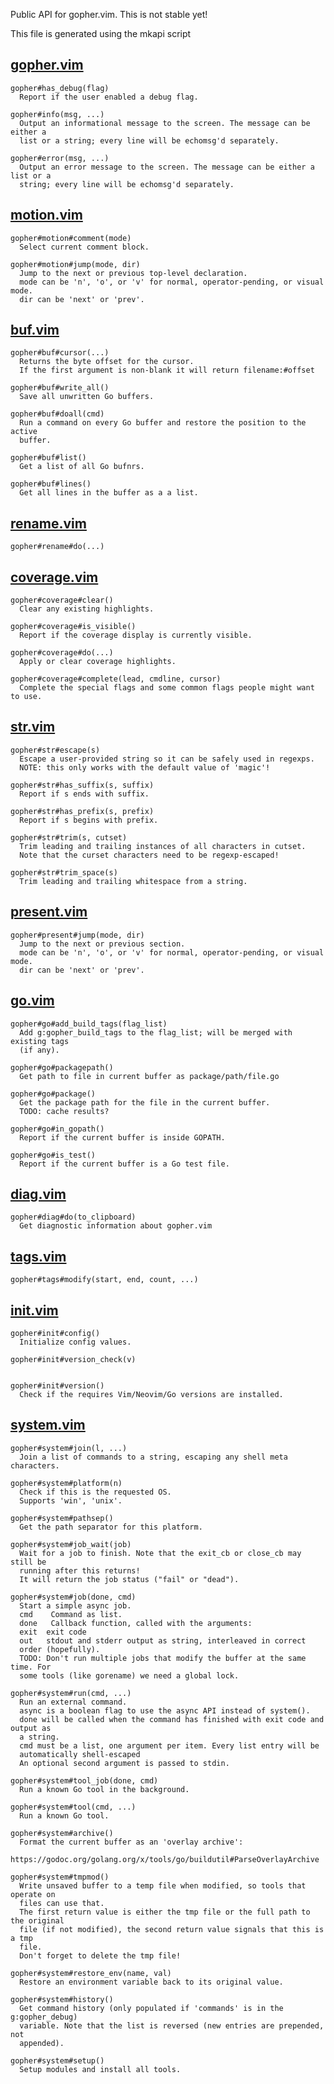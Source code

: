 
Public API for gopher.vim. This is not stable yet!

This file is generated using the mkapi script

[gopher.vim](autoload/gopher.vim)
----------

    gopher#has_debug(flag)
      Report if the user enabled a debug flag.

    gopher#info(msg, ...)
      Output an informational message to the screen. The message can be either a
      list or a string; every line will be echomsg'd separately.

    gopher#error(msg, ...)
      Output an error message to the screen. The message can be either a list or a
      string; every line will be echomsg'd separately.


[motion.vim](autoload/gopher/motion.vim)
----------

    gopher#motion#comment(mode)
      Select current comment block.

    gopher#motion#jump(mode, dir)
      Jump to the next or previous top-level declaration.
      mode can be 'n', 'o', or 'v' for normal, operator-pending, or visual mode.
      dir can be 'next' or 'prev'.


[buf.vim](autoload/gopher/buf.vim)
-------

    gopher#buf#cursor(...)
      Returns the byte offset for the cursor.
      If the first argument is non-blank it will return filename:#offset

    gopher#buf#write_all()
      Save all unwritten Go buffers.

    gopher#buf#doall(cmd)
      Run a command on every Go buffer and restore the position to the active
      buffer.

    gopher#buf#list()
      Get a list of all Go bufnrs.

    gopher#buf#lines()
      Get all lines in the buffer as a a list.


[rename.vim](autoload/gopher/rename.vim)
----------

    gopher#rename#do(...)



[coverage.vim](autoload/gopher/coverage.vim)
------------

    gopher#coverage#clear()
      Clear any existing highlights.

    gopher#coverage#is_visible()
      Report if the coverage display is currently visible.

    gopher#coverage#do(...)
      Apply or clear coverage highlights.

    gopher#coverage#complete(lead, cmdline, cursor)
      Complete the special flags and some common flags people might want to use.


[str.vim](autoload/gopher/str.vim)
-------

    gopher#str#escape(s)
      Escape a user-provided string so it can be safely used in regexps.
      NOTE: this only works with the default value of 'magic'!

    gopher#str#has_suffix(s, suffix)
      Report if s ends with suffix.

    gopher#str#has_prefix(s, prefix)
      Report if s begins with prefix.

    gopher#str#trim(s, cutset)
      Trim leading and trailing instances of all characters in cutset.
      Note that the curset characters need to be regexp-escaped!

    gopher#str#trim_space(s)
      Trim leading and trailing whitespace from a string.


[present.vim](autoload/gopher/present.vim)
-----------

    gopher#present#jump(mode, dir)
      Jump to the next or previous section.
      mode can be 'n', 'o', or 'v' for normal, operator-pending, or visual mode.
      dir can be 'next' or 'prev'.


[go.vim](autoload/gopher/go.vim)
------

    gopher#go#add_build_tags(flag_list)
      Add g:gopher_build_tags to the flag_list; will be merged with existing tags
      (if any).

    gopher#go#packagepath()
      Get path to file in current buffer as package/path/file.go

    gopher#go#package()
      Get the package path for the file in the current buffer.
      TODO: cache results?

    gopher#go#in_gopath()
      Report if the current buffer is inside GOPATH.

    gopher#go#is_test()
      Report if the current buffer is a Go test file.


[diag.vim](autoload/gopher/diag.vim)
--------

    gopher#diag#do(to_clipboard)
      Get diagnostic information about gopher.vim


[tags.vim](autoload/gopher/tags.vim)
--------

    gopher#tags#modify(start, end, count, ...)



[init.vim](autoload/gopher/init.vim)
--------

    gopher#init#config()
      Initialize config values.

    gopher#init#version_check(v)


    gopher#init#version()
      Check if the requires Vim/Neovim/Go versions are installed.


[system.vim](autoload/gopher/system.vim)
----------

    gopher#system#join(l, ...)
      Join a list of commands to a string, escaping any shell meta characters.

    gopher#system#platform(n)
      Check if this is the requested OS.
      Supports 'win', 'unix'.

    gopher#system#pathsep()
      Get the path separator for this platform.

    gopher#system#job_wait(job)
      Wait for a job to finish. Note that the exit_cb or close_cb may still be
      running after this returns!
      It will return the job status ("fail" or "dead").

    gopher#system#job(done, cmd)
      Start a simple async job.
      cmd    Command as list.
      done   Callback function, called with the arguments:
      exit  exit code
      out   stdout and stderr output as string, interleaved in correct
      order (hopefully).
      TODO: Don't run multiple jobs that modify the buffer at the same time. For
      some tools (like gorename) we need a global lock.

    gopher#system#run(cmd, ...)
      Run an external command.
      async is a boolean flag to use the async API instead of system().
      done will be called when the command has finished with exit code and output as
      a string.
      cmd must be a list, one argument per item. Every list entry will be
      automatically shell-escaped
      An optional second argument is passed to stdin.

    gopher#system#tool_job(done, cmd)
      Run a known Go tool in the background.

    gopher#system#tool(cmd, ...)
      Run a known Go tool.

    gopher#system#archive()
      Format the current buffer as an 'overlay archive':
      https://godoc.org/golang.org/x/tools/go/buildutil#ParseOverlayArchive

    gopher#system#tmpmod()
      Write unsaved buffer to a temp file when modified, so tools that operate on
      files can use that.
      The first return value is either the tmp file or the full path to the original
      file (if not modified), the second return value signals that this is a tmp
      file.
      Don't forget to delete the tmp file!

    gopher#system#restore_env(name, val)
      Restore an environment variable back to its original value.

    gopher#system#history()
      Get command history (only populated if 'commands' is in the g:gopher_debug)
      variable. Note that the list is reversed (new entries are prepended, not
      appended).

    gopher#system#setup()
      Setup modules and install all tools.


